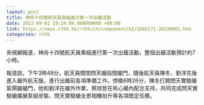 ```yaml
---
layout: post
title: 神舟十四號航天員乘組進行第一次出艙活動
date: 2022-09-01 19:24:04.000000000 +08:00
link: https://news.rthk.hk/rthk/ch/component/k2/1665171-20220901.htm
categories: rthk
---
```


央視網報道，神舟十四號航天員乘組進行第一次出艙活動，整個出艙活動預計約7小時。

報道說，下午3時48分，航天員關閉問天艙段間艙門，隨後航天員陳冬、劉洋先後進入艙外航天服，進行出艙前各項準備工作。傍晚6時26分，陳冬打開問天實驗艙氣閘艙艙門，他和劉洋在艙外作業，蔡旭哲在核心艙內配合支持，共同完成問天實驗艙擴展泵組安裝、問天實驗艙全景相機抬升等各項既定任務。
